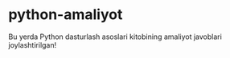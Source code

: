 # python-amaliyot
Bu yerda Python dasturlash asoslari kitobining amaliyot javoblari joylashtirilgan!
